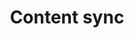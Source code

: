 ---
title: Content sync
keywords: ios
last_updated: March 27, 2017
tags: [core, content]
sidebar: ios_sidebar
permalink: ios_content_sync.html
folder: ios
---